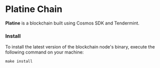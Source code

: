 # Platine Chain
**Platine** is a blockchain built using Cosmos SDK and Tendermint.


### Install
To install the latest version of the blockchain node's binary, execute the following command on your machine:

```make
make install
```
